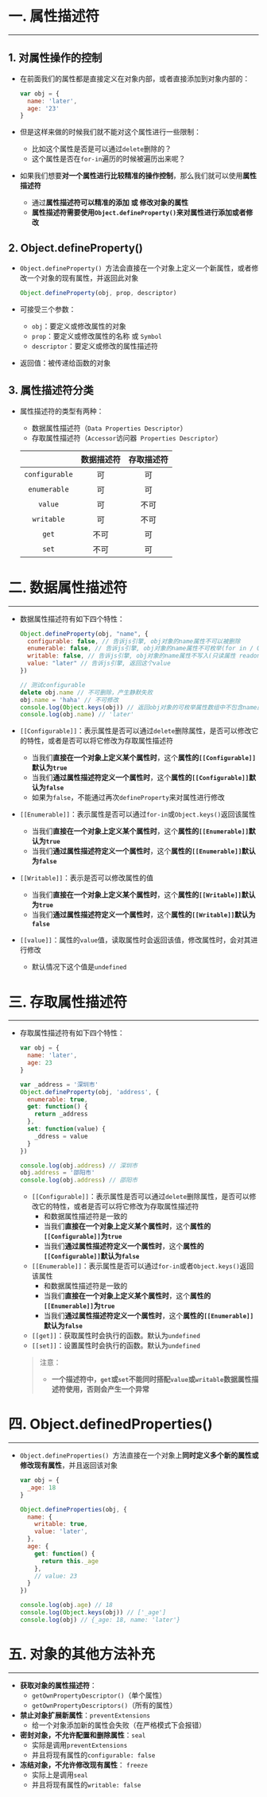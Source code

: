 # 一. 属性描述符

---

## 1. 对属性操作的控制

- 在前面我们的属性都是直接定义在对象内部，或者直接添加到对象内部的：

  ```js
  var obj = {
    name: 'later',
    age: '23'
  }
  ```

- 但是这样来做的时候我们就不能对这个属性进行一些限制：

  - 比如这个属性是否是可以通过`delete`删除的？
  - 这个属性是否在`for-in`遍历的时候被遍历出来呢？

- 如果我们想要**对一个属性进行比较精准的操作控制**，那么我们就可以使用**属性描述符**

  - 通过**属性描述符可以精准的添加 或 修改对象的属性**
  - **属性描述符需要使用` Object.defineProperty() `来对属性进行添加或者修改**

## 2. Object.defineProperty()

- `Object.defineProperty() `方法会直接在一个对象上定义一个新属性，或者修改一个对象的现有属性，并返回此对象

  ```js
  Object.defineProperty(obj, prop, descriptor)
  ```

- 可接受三个参数：

  - `obj`：要定义或修改属性的对象
  - `prop`：要定义或修改属性的名称 或 `Symbol`
  - `descriptor`：要定义或修改的属性描述符

- 返回值：被传递给函数的对象

## 3. 属性描述符分类

- 属性描述符的类型有两种：

  - 数据属性描述符（`Data Properties Descriptor`）
  - 存取属性描述符（`Accessor`访问器` Properties Descriptor`）

  |                | 数据描述符 | 存取描述符 |
  | :------------: | :--------: | :--------: |
  | `configurable` |     可     |     可     |
  |  `enumerable`  |     可     |     可     |
  |    `value`     |     可     |    不可    |
  |   `writable`   |     可     |    不可    |
  |     `get`      |    不可    |     可     |
  |     `set`      |    不可    |     可     |





# 二. 数据属性描述符

---

- 数据属性描述符有如下四个特性：

  ```js
  Object.defineProperty(obj, "name", {
    configurable: false, // 告诉js引擎, obj对象的name属性不可以被删除
    enumerable: false, // 告诉js引擎, obj对象的name属性不可枚举(for in / Object.keys)
    writable: false, // 告诉js引擎, obj对象的name属性不写入(只读属性 readonly)
    value: "later" // 告诉js引擎, 返回这个value
  })
  
  // 测试configurable
  delete obj.name // 不可删除，产生静默失败
  obj.name = 'haha' // 不可修改
  console.log(Object.keys(obj)) // 返回obj对象的可枚举属性数组中不包含name属性
  console.log(obj.name) // 'later'
  ```

- `[[Configurable]]`：表示属性是否可以通过`delete`删除属性，是否可以修改它的特性，或者是否可以将它修改为存取属性描述符
  - 当我们**直接在一个对象上定义某个属性时**，这个**属性的`[[Configurable]]`默认为`true`**
  - 当我们**通过属性描述符定义一个属性时**，这个**属性的`[[Configurable]]`默认为`false`**
  - 如果为`false`，不能通过再次`defineProperty`来对属性进行修改
- `[[Enumerable]]`：表示属性是否可以通过`for-in`或`Object.keys()`返回该属性
  - 当我们**直接在一个对象上定义某个属性时**，这个**属性的`[[Enumerable]]`默认为`true`**
  - 当我们**通过属性描述符定义一个属性时**，这个**属性的`[[Enumerable]]`默认为`false`**
- `[[Writable]]`：表示是否可以修改属性的值
  - 当我们**直接在一个对象上定义某个属性时**，这个**属性的`[[Writable]]`默认为`true`**
  - 当我们**通过属性描述符定义一个属性时**，这个**属性的`[[Writable]]`默认为`false`**
- `[[value]]`：属性的`value`值，读取属性时会返回该值，修改属性时，会对其进行修改
  - 默认情况下这个值是`undefined`





# 三. 存取属性描述符

---

- 存取属性描述符有如下四个特性：

  ```js
  var obj = {
    name: 'later',
    age: 23
  }
  
  var _address = '深圳市'
  Object.defineProperty(obj, 'address', {
    enumerable: true,
    get: function() {
      return _address
    },
    set: function(value) {
      _ddress = value
    }
  })
  
  console.log(obj.address) // 深圳市
  obj.address = '邵阳市'
  console.log(obj.address) // 邵阳市
  ```

  - `[[Configurable]]`：表示属性是否可以通过`delete`删除属性，是否可以修改它的特性，或者是否可以将它修改为存取属性描述符
    - 和数据属性描述符是一致的
    - 当我们**直接在一个对象上定义某个属性时**，这个**属性的`[[Configurable]]`为`true`**
    - 当我们**通过属性描述符定义一个属性时**，这个**属性的`[[Configurable]]`默认为`false`**
  - `[[Enumerable]]`：表示属性是否可以通过`for-in`或者`Object.keys()`返回该属性
    - 和数据属性描述符是一致的
    - 当我们**直接在一个对象上定义某个属性时**，这个**属性的`[[Enumerable]]`为`true`**
    - 当我们**通过属性描述符定义一个属性时**，这个**属性的`[[Enumerable]]`默认为`false`**
  - `[[get]]`：获取属性时会执行的函数。默认为`undefined`
  - `[[set]]`：设置属性时会执行的函数。默认为`undefined`

  > 注意：
  >
  > - **一个描述符中，`get`或`set`不能同时搭配`value`或`writable`数据属性描述符使用，否则会产生一个异常**





# 四. Object.definedProperties()

---

- `Object.defineProperties() `方法直接在一个对象上**同时定义多个新的属性或修改现有属性**，并且返回该对象

  ```js
  var obj = {
    _age: 18
  }
  
  Object.defineProperties(obj, {
    name: {
      writable: true,
      value: 'later',
    },
    age: {
      get: function() {
        return this._age
      },
      // value: 23
    }
  })
  
  console.log(obj.age) // 18
  console.log(Object.keys(obj)) // ['_age']
  console.log(obj) // {_age: 18, name: 'later'}
  ```





# 五. 对象的其他方法补充

---

- **获取对象的属性描述符**：
  - `getOwnPropertyDescriptor()`（单个属性）
  - `getOwnPropertyDescriptors()`（所有的属性）
- **禁止对象扩展新属性**：`preventExtensions`
  - 给一个对象添加新的属性会失败（在严格模式下会报错）
- **密封对象，不允许配置和删除属性**：`seal`
  - 实际是调用`preventExtensions`
  - 并且将现有属性的`configurable: false`
- **冻结对象，不允许修改现有属性**： `freeze`
  - 实际上是调用`seal`
  - 并且将现有属性的`writable: false`







